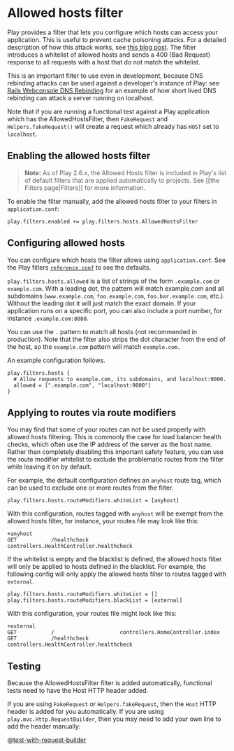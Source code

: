 <!--- Copyright (C) 2009-2020 Lightbend Inc. <https://www.lightbend.com> -->
# Allowed hosts filter

Play provides a filter that lets you configure which hosts can access your application. This is useful to prevent cache poisoning attacks. For a detailed description of how this attack works, see [this blog post](https://www.skeletonscribe.net/2013/05/practical-http-host-header-attacks.html). The filter introduces a whitelist of allowed hosts and sends a 400 (Bad Request) response to all requests with a host that do not match the whitelist.

This is an important filter to use even in development, because DNS rebinding attacks can be used against a developer's instance of Play: see [Rails Webconsole DNS Rebinding](https://benmmurphy.github.io/blog/2016/07/11/rails-webconsole-dns-rebinding/) for an example of how short lived DNS rebinding can attack a server running on localhost.

Note that if you are running a functional test against a Play application which has the AllowedHostsFilter, then `FakeRequest` and `Helpers.fakeRequest()` will create a request which already has `HOST` set to `localhost`.

## Enabling the allowed hosts filter

> **Note:** As of Play 2.6.x, the Allowed Hosts filter is included in Play's list of default filters that are applied automatically to projects.  See [[the Filters page|Filters]] for more information.

To enable the filter manually, add the allowed hosts filter to your filters in `application.conf`:

```
play.filters.enabled += play.filters.hosts.AllowedHostsFilter
```

## Configuring allowed hosts

You can configure which hosts the filter allows using `application.conf`. See the Play filters [`reference.conf`](resources/confs/filters-helpers/reference.conf) to see the defaults.

`play.filters.hosts.allowed` is a list of strings of the form `.example.com` or `example.com`. With a leading dot, the pattern will match example.com and all subdomains (`www.example.com`, `foo.example.com`, `foo.bar.example.com`, etc.). Without the leading dot it will just match the exact domain. If your application runs on a specific port, you can also include a port number, for instance `.example.com:8080`.

You can use the `.` pattern to match all hosts (not recommended in production). Note that the filter also strips the dot character from the end of the host, so the `example.com` pattern will match `example.com.`

An example configuration follows.

```
play.filters.hosts {
  # Allow requests to example.com, its subdomains, and localhost:9000.
  allowed = [".example.com", "localhost:9000"]
}
```

## Applying to routes via route modifiers

You may find that some of your routes can not be used properly with allowed hosts filtering. This is commonly the case for load balancer health checks, which often use the IP address of the server as the host name. Rather than completely disabling this important safety feature, you can use the route modifier whitelist to exclude the problematic routes from the filter while leaving it on by default.

For example, the default configuration defines an `anyhost` route tag, which can be used to exclude one or more routes from the filter.

```
play.filters.hosts.routeModifiers.whiteList = [anyhost]
```

With this configuration, routes tagged with `anyhost` will be exempt from the allowed hosts filter, for instance, your routes file may look like this:

```
+anyhost
GET           /healthcheck          controllers.HealthController.healthcheck
```

If the whitelist is empty and the blacklist is defined, the allowed hosts filter will only be applied to hosts defined in the blacklist. For example, the following config will only apply the allowed hosts filter to routes tagged with `external`.

```
play.filters.hosts.routeModifiers.whiteList = []
play.filters.hosts.routeModifiers.blackList = [external]
```

With this configuration,  your routes file might look like this:

```
+external
GET           /                     controllers.HomeController.index
GET           /healthcheck          controllers.HealthController.healthcheck
```

## Testing 

Because the AllowedHostsFilter filter is added automatically, functional tests need to have the Host HTTP header added.

If you are using `FakeRequest` or `Helpers.fakeRequest`, then the `Host` HTTP header is added for you automatically.  If you are using `play.mvc.Http.RequestBuilder`, then you may need to add your own line to add the header manually:

@[test-with-request-builder](code/javaguide/detailed/filters/FiltersTest.java)
